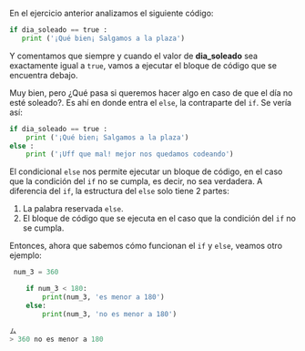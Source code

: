 En el ejercicio anterior analizamos el siguiente código:

```python
if dia_soleado == true :
   print ('¡Qué bien¡ Salgamos a la plaza')

```

Y comentamos que siempre y cuando el valor de **dia_soleado** sea exactamente igual a `true`, vamos a ejecutar el bloque de código que se encuentra debajo.

Muy bien, pero ¿Qué pasa si queremos hacer algo en caso de que el día no esté soleado?. Es ahí en donde entra el `else`, la contraparte del `if`. Se vería así:

```python
if dia_soleado == true :
    print ('¡Qué bien¡ Salgamos a la plaza') 
else :
    print ('¡Uff que mal! mejor nos quedamos codeando')

```
El condicional `else` nos permite ejecutar un bloque de código, en el caso que la condición del `if` no se cumpla, es decir, no sea verdadera. A diferencia del `if`, la estructura del `else` solo tiene 2 partes:

1. La palabra reservada `else`.
2. El bloque de código que se ejecuta en el caso que la condición del `if` no se cumpla.

Entonces, ahora que sabemos cómo funcionan el `if` y `else`, veamos otro ejemplo: 

```python
 num_3 = 360

    if num_3 < 180:
        print(num_3, 'es menor a 180')
    else:
        print(num_3, 'no es menor a 180')
    
ム
> 360 no es menor a 180
```


